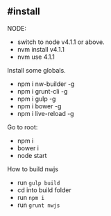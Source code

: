 #install
--------

NODE:
- switch to node v4.1.1 or above.
- nvm install v4.1.1
- nvm use 4.1.1


Install some globals.
- npm i nw-builder -g
- npm i grunt-cli -g
- npm i gulp -g
- npm i bower -g
- npm i live-reload -g

Go to root:
- npm i
- bower i
- node start

How to build nwjs
- run `gulp build`
- cd into build folder
- run `npm i`
- run `grunt nwjs`
